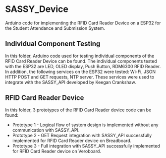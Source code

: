# SASSY_Device
Arduino code for implementing the RFID Card Reader Device on a ESP32 for the Student Attendance and Submission System.

## Individual Component Testing
In this folder, Arduino code used for testing individual components of the RFID Card Reader Device can be found. The individual components tested with the ESP32 are LED, OLED display, Push Button, RDM6300 RFID Reader. In addition, the following services on the ESP32 were tested: Wi-Fi, JSON HTTP POST and GET requests, NTP server. These services were used to integrate with the SASSY_API developed by Keegan Crankshaw.

## RFID Card Reader Device
In this folder, 3 prototypes of the RFID Card Reader device code can be found:
  - Prototype 1 - Logical flow of system design is implemented without any communication with SASSY_API.
  - Prototype 2 - GET Request integration with SASSY_API successfully implemented for RFID Card Reader device on Breadboard.
  - Prototype 3 - Full integration with SASSY_API successfully implemented for RFID Card Reader device on Veroboard.
